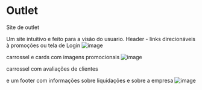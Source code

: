 # Outlet
Site de outlet


Um site intuitivo e feito para a visão do usuario.
Header - links direcionáveis à promoções ou tela de Login
![image](https://github.com/GuDevs23/Outlet/assets/132774554/3860f3c9-5223-407e-acb7-bfa8444c313f)

carrossel e cards com imagens promocionais 
![image](https://github.com/GuDevs23/Outlet/assets/132774554/fe7f1379-73d9-4b23-b8a9-383257aabed7)

carrossel com avaliações de clientes 

e um footer com informações sobre liquidações e sobre a empresa
![image](https://github.com/GuDevs23/Outlet/assets/132774554/f6d2bf22-d6e5-4bca-8a3f-bd1a0908fe1f)

